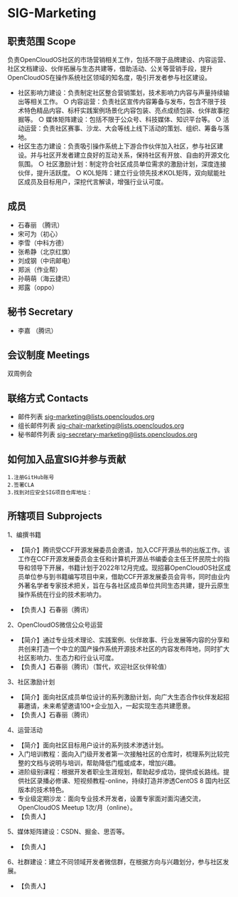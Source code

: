 # SIG-Marketing

## 职责范围 Scope
负责OpenCloudOS社区的市场营销相关工作，包括不限于品牌建设、内容运营、社区文档建设、伙伴拓展与生态共建等，借助活动、公关等营销手段，提升OpenCloudOS在操作系统社区领域的知名度，吸引开发者参与社区建设。

* 社区影响力建设：负责制定社区整合营销策划，技术影响力内容与声量持续输出等相关工作。
	○ 内容运营：负责社区宣传内容筹备与发布，包含不限于技术特色精品内容、标杆实践案例场景化内容包装、亮点成绩包装、伙伴故事挖掘等。
	○ 媒体矩阵建设：包括不限于公众号、科技媒体、知识平台等。
	○ 活动运营：负责社区赛事、沙龙、大会等线上线下活动的策划、组织、筹备与落地。
* 社区生态力建设：负责吸引操作系统上下游合作伙伴加入社区，参与社区建设。并与社区开发者建立良好的互动关系，保持社区有开放、自由的开源文化氛围。
	○ 社区激励计划：制定符合社区成员单位需求的激励计划，深度连接伙伴，提升活跃度。
	○ KOL矩阵：建立行业领先技术KOL矩阵，双向赋能社区成员及目标用户，深挖代言解读，增强行业认可度。


## 成员
* 石春丽 （腾讯）
* 宋可为（初心）
* 李雪（中科方德）
* 张希静（北京红旗）
* 刘成钢（中讯邮电）
* 郑派（作业帮）
* 孙萌萌（海云捷讯）
* 郑露（oppo）
## 秘书 Secretary
* 李嘉 （腾讯）
## 会议制度 Meetings
双周例会

## 联络方式 Contacts
* 邮件列表 sig-marketing@lists.opencloudos.org
* 组长邮件列表 sig-chair-marketing@lists.opencloudos.org
* 秘书邮件列表 sig-secretary-marketing@lists.opencloudos.org

## 如何加入品宣SIG并参与贡献
	1.注册GitHub账号
	2.签署CLA
	3.找到对应安全SIG项目仓库地址：
  
## 所辖项目 Subprojects
1、编撰书籍
* 【简介】腾讯受CCF开源发展委员会邀请，加入CCF开源丛书的出版工作。该工作在CCF开源发展委员会主任和计算机开源丛书编委会主任王怀民院士的指导和领导下开展，书籍计划于2022年12月完成。现招募OpenCloudOS社区成员单位参与到书籍编写项目中来，借助CCF开源发展委员会背书，同时由业内外著名学者专家技术把关，旨在与各社区成员单位共同生态共建，提升云原生操作系统在行业的技术影响力。

* 【负责人】石春丽（腾讯）

2、OpenCloudOS微信公众号运营
* 【简介】通过专业技术理论、实践案例、伙伴故事、行业发展等内容的分享和共创来打造一个中立的国产操作系统开源技术社区的内容发布阵地，同时扩大社区影响力、生态力和行业认可度。
* 【负责人】石春丽（腾讯）（暂代，欢迎社区伙伴轮值）

3、社区激励计划
* 【简介】面向社区成员单位设计的系列激励计划，向广大生态合作伙伴发起招募邀请，未来希望邀请100+企业加入，一起实现生态共建愿景。
* 【负责人】石春丽（腾讯）

4、运营活动
* 【简介】面向社区目标用户设计的系列技术渗透计划。
* 入门培训教程：面向入门级开发者第一次接触社区的仓库时，梳理系列比较完整的文档与说明与培训，帮助降低门槛或成本，增加兴趣。
* 进阶级别课程：根据开发者职业生涯规划，帮助起步成功，提供成长路线。提供社区录播必修课、短视频教程-online，持续打造并渗透CentOS 8 国内社区版本的技术特色。
* 专业级定期沙龙：面向专业技术开发者，设置专家面对面沟通交流，OpenCloudOS  Meetup  1次/月（online）。
* 【负责人】

5、媒体矩阵建设：CSDN、掘金、思否等。
* 【负责人】

6、社群建设：建立不同领域开发者微信群，在根据方向与兴趣划分，参与社区发展。
* 【负责人】
